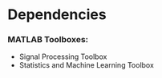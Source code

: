 # Dependencies
### MATLAB Toolboxes:
- Signal Processing Toolbox
- Statistics and Machine Learning Toolbox
